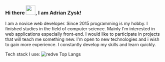### Hi there <img src="https://raw.githubusercontent.com/MartinHeinz/MartinHeinz/master/wave.gif" width="30px">, I am Adrian Zysk!

I am a novice web developer. Since 2015 programming is my hobby. I finished studies in the field of computer science. Mainly I'm interested in web applications especially front-end. I would like to participate in projects that will teach me something new. I'm open to new technologies and i wish to gain more experience. I constantly develop my skills and learn quickly.

Tech stack I use:
<img alt="redve Top Langs" src="https://github-readme-stats.vercel.app/api/top-langs/?username=redve-dev&theme=radical&count_private=true&layout=compact" />

